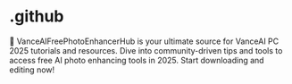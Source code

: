 # .github
📸 VanceAIFreePhotoEnhancerHub is your ultimate source for VanceAI PC 2025 tutorials and resources. Dive into community-driven tips and tools to access free AI photo enhancing tools in 2025. Start downloading and editing now!
